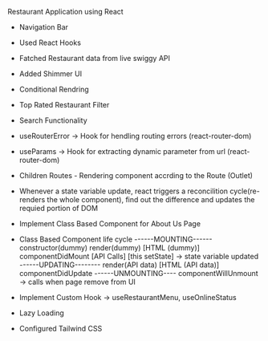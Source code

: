Restaurant Application using React

- Navigation Bar
- Used React Hooks
- Fatched Restaurant data from live swiggy API
- Added Shimmer UI
- Conditional Rendring
- Top Rated Restaurant Filter
- Search Functionality
- useRouterError -> Hook for hendling routing errors (react-router-dom) 
- useParams -> Hook for extracting dynamic parameter from url (react-router-dom) 
- Children Routes - Rendering component accrding to the Route (Outlet)
- Whenever a state variable update, react triggers a reconcilition cycle(re-renders the whole component), find out the difference and updates the requied portion of DOM
- Implement Class Based Component for About Us Page


- Class Based Component life cycle
------MOUNTING------
 constructor(dummy)
 render(dummy)
     [HTML (dummy)]
 componentDidMount
     [API Calls]
     [this setState] -> state variable updated
------UPDATING--------
 render(API data)
     [HTML (API data)]
 componentDidUpdate
------UNMOUNTING----
 componentWillUnmount -> calls when page remove from UI

 - Implement Custom Hook -> useRestaurantMenu, useOnlineStatus
 - Lazy Loading
 - Configured Tailwind CSS